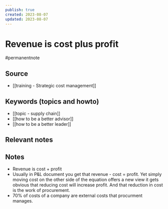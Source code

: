 ```yaml
---
publish: true
created: 2023-08-07
updated: 2023-08-07
---
```

# Revenue is cost plus profit

#permanentnote

## Source
- [[training - Strategic cost management]]
## Keywords (topics and howto)
- [[topic - supply chain]]
- [[how to be a better advisor]]
- [[how to be a better leader]]
## Relevant notes

## Notes
- Revenue is cost + profit
- Usually in P&L document you get that revenue - cost = profit. Yet simply moving cost on the other side of the equation offers a new view it gets obvious that reducing cost will increase profit. And that reduction in cost is the work of procurement. 
- 70% of costs of a company are external costs that procurment manages. 
